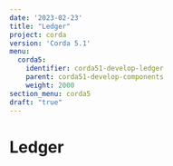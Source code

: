 ```yaml
---
date: '2023-02-23'
title: "Ledger"
project: corda
version: 'Corda 5.1'
menu:
  corda5:
    identifier: corda51-develop-ledger
    parent: corda51-develop-components
    weight: 2000
section_menu: corda5
draft: "true"
---
```

# Ledger